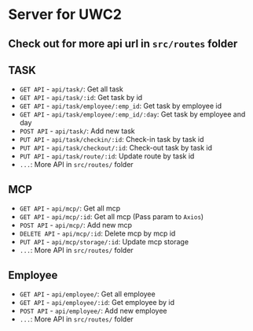 # Server for UWC2
## Check out for more api url in `src/routes` folder
## TASK
- `GET API` - `api/task/`: Get all task
- `GET API` - `api/task/:id`: Get task by id
- `GET API` - `api/task/employee/:emp_id`: Get task by employee id
- `GET API` - `api/task/employee/:emp_id/:day`: Get task by employee and day
- `POST API` - `api/task/`: Add new task
- `PUT API` - `api/task/checkin/:id`: Check-in task by task id
- `PUT API` - `api/task/checkout/:id`: Check-out task by task id
- `PUT API` - `api/task/route/:id`: Update route by task id
- `...`: More API in `src/routes/` folder

## MCP
- `GET API` - `api/mcp/`: Get all mcp
- `GET API` - `api/mcp/:id`: Get all mcp (Pass param to `Axios`)
- `POST API` - `api/mcp/`: Add new mcp
- `DELETE API` - `api/mcp/:id`: Delete mcp by mcp id
- `PUT API` - `api/mcp/storage/:id`: Update mcp storage
- `...`: More API in `src/routes/` folder

## Employee
- `GET API` - `api/employee/`: Get all employee
- `GET API` - `api/employee/:id`: Get employee by id
- `POST API` - `api/employee/`: Add new employee
- `...`: More API in `src/routes/` folder